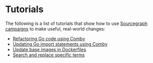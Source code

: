 # Tutorials

The following is a list of tutorials that show how to use [Sourcegraph campaigns](../index.md) to make useful, real-world changes:

- [Refactoring Go code using Comby](refactor_go_comby.md)
- [Updating Go import statements using Comby](updating_go_import_statements.md)
- [Update base images in Dockerfiles](update_base_images_in_dockerfiles.md)
- [Search and replace specific terms](search_and_replace_specific_terms.md)
